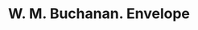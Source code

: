 ---
doi: 10.7916/D8HM6MGW
date_other: '1913'
date_other_textual: '1913'
form: printed ephemera
genre:
- Envelopes
name:
- W. M. Buchanan
object_in_context_url: https://biggert.cul.columbia.edu/items/view/ave_biggert_00870
subject_hierarchical_geographic:
- New York, New York, United States
subject_name:
- W. M. Buchanan
title: W. M. Buchanan. Envelope
sort_title: W. M. Buchanan. Envelope
call_number: ave_biggert_00870
coordinates:
- 40.69277777777778,-73.99027777777778
pid: ave_biggert_00870
identifiers: ave_biggert_00870
thumbnail: https://derivativo-2.library.columbia.edu/iiif/2/ldpd:345773/full/!256,256/0/native.jpg
permalink: /biggert/ave_biggert_00870/
layout: iiif-image-page
---
